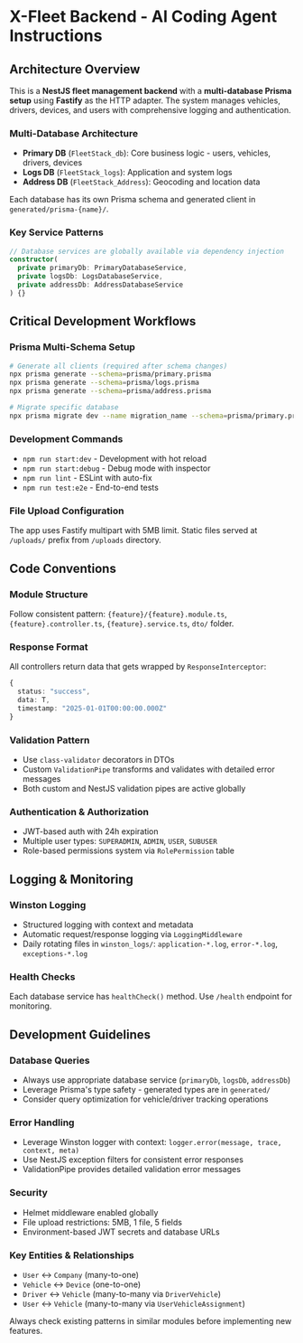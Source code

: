 # X-Fleet Backend - AI Coding Agent Instructions

## Architecture Overview

This is a **NestJS fleet management backend** with a **multi-database Prisma setup** using **Fastify** as the HTTP adapter. The system manages vehicles, drivers, devices, and users with comprehensive logging and authentication.

### Multi-Database Architecture
- **Primary DB** (`FleetStack_db`): Core business logic - users, vehicles, drivers, devices
- **Logs DB** (`FleetStack_logs`): Application and system logs  
- **Address DB** (`FleetStack_Address`): Geocoding and location data

Each database has its own Prisma schema and generated client in `generated/prisma-{name}/`.

### Key Service Patterns
```typescript
// Database services are globally available via dependency injection
constructor(
  private primaryDb: PrimaryDatabaseService,
  private logsDb: LogsDatabaseService, 
  private addressDb: AddressDatabaseService
) {}
```

## Critical Development Workflows

### Prisma Multi-Schema Setup
```bash
# Generate all clients (required after schema changes)
npx prisma generate --schema=prisma/primary.prisma
npx prisma generate --schema=prisma/logs.prisma  
npx prisma generate --schema=prisma/address.prisma

# Migrate specific database
npx prisma migrate dev --name migration_name --schema=prisma/primary.prisma
```

### Development Commands
- `npm run start:dev` - Development with hot reload
- `npm run start:debug` - Debug mode with inspector
- `npm run lint` - ESLint with auto-fix
- `npm run test:e2e` - End-to-end tests

### File Upload Configuration
The app uses Fastify multipart with 5MB limit. Static files served at `/uploads/` prefix from `/uploads` directory.

## Code Conventions

### Module Structure
Follow consistent pattern: `{feature}/{feature}.module.ts`, `{feature}.controller.ts`, `{feature}.service.ts`, `dto/` folder.

### Response Format
All controllers return data that gets wrapped by `ResponseInterceptor`:
```typescript
{
  status: "success",
  data: T,
  timestamp: "2025-01-01T00:00:00.000Z"
}
```

### Validation Pattern
- Use `class-validator` decorators in DTOs
- Custom `ValidationPipe` transforms and validates with detailed error messages
- Both custom and NestJS validation pipes are active globally

### Authentication & Authorization
- JWT-based auth with 24h expiration
- Multiple user types: `SUPERADMIN`, `ADMIN`, `USER`, `SUBUSER`
- Role-based permissions system via `RolePermission` table

## Logging & Monitoring

### Winston Logging
- Structured logging with context and metadata
- Automatic request/response logging via `LoggingMiddleware`
- Daily rotating files in `winston_logs/`: `application-*.log`, `error-*.log`, `exceptions-*.log`

### Health Checks
Each database service has `healthCheck()` method. Use `/health` endpoint for monitoring.

## Development Guidelines

### Database Queries
- Always use appropriate database service (`primaryDb`, `logsDb`, `addressDb`)
- Leverage Prisma's type safety - generated types are in `generated/` 
- Consider query optimization for vehicle/driver tracking operations

### Error Handling
- Leverage Winston logger with context: `logger.error(message, trace, context, meta)`
- Use NestJS exception filters for consistent error responses
- ValidationPipe provides detailed validation error messages

### Security
- Helmet middleware enabled globally
- File upload restrictions: 5MB, 1 file, 5 fields
- Environment-based JWT secrets and database URLs

### Key Entities & Relationships
- `User` ↔ `Company` (many-to-one)
- `Vehicle` ↔ `Device` (one-to-one)
- `Driver` ↔ `Vehicle` (many-to-many via `DriverVehicle`)
- `User` ↔ `Vehicle` (many-to-many via `UserVehicleAssignment`)

Always check existing patterns in similar modules before implementing new features.